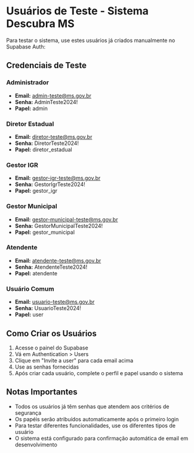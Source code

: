 # Usuários de Teste - Sistema Descubra MS

Para testar o sistema, use estes usuários já criados manualmente no Supabase Auth:

## Credenciais de Teste

### Administrador
- **Email:** admin-teste@ms.gov.br
- **Senha:** AdminTeste2024!
- **Papel:** admin

### Diretor Estadual
- **Email:** diretor-teste@ms.gov.br
- **Senha:** DiretorTeste2024!
- **Papel:** diretor_estadual

### Gestor IGR
- **Email:** gestor-igr-teste@ms.gov.br
- **Senha:** GestorIgrTeste2024!
- **Papel:** gestor_igr

### Gestor Municipal
- **Email:** gestor-municipal-teste@ms.gov.br
- **Senha:** GestorMunicipalTeste2024!
- **Papel:** gestor_municipal

### Atendente
- **Email:** atendente-teste@ms.gov.br
- **Senha:** AtendenteTeste2024!
- **Papel:** atendente

### Usuário Comum
- **Email:** usuario-teste@ms.gov.br
- **Senha:** UsuarioTeste2024!
- **Papel:** user

## Como Criar os Usuários

1. Acesse o painel do Supabase
2. Vá em Authentication > Users
3. Clique em "Invite a user" para cada email acima
4. Use as senhas fornecidas
5. Após criar cada usuário, complete o perfil e papel usando o sistema

## Notas Importantes

- Todos os usuários já têm senhas que atendem aos critérios de segurança
- Os papéis serão atribuídos automaticamente após o primeiro login
- Para testar diferentes funcionalidades, use os diferentes tipos de usuário
- O sistema está configurado para confirmação automática de email em desenvolvimento
